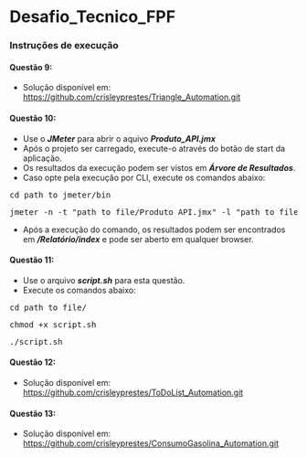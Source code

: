 # Desafio_Tecnico_FPF

### Instruções de execução

#### Questão 9:

- Solução disponível em: https://github.com/crisleyprestes/Triangle_Automation.git

#### Questão 10:

- Use o **_JMeter_** para abrir o aquivo **_Produto_API.jmx_**
- Após o projeto ser carregado, execute-o através do botão de start da aplicação.
- Os resultados da execução podem ser vistos em **_Árvore de Resultados_**.
- Caso opte pela execução por CLI, execute os comandos abaixo:
<pre>
cd path_to_jmeter/bin
</pre>
<pre>
jmeter -n -t "path_to_file/Produto_API.jmx" -l "path_to_file/Resultado.jtl" -e -o "path_to_file/Relatório"
</pre>
- Após a execução do comando, os resultados podem ser encontrados em **_/Relatório/index_** e pode ser aberto em qualquer browser.

#### Questão 11:

- Use o arquivo **_script.sh_** para esta questão.
- Execute os comandos abaixo:
<pre>
cd path_to_file/
</pre>
<pre>
chmod +x script.sh
</pre>
<pre>
./script.sh
</pre>

#### Questão 12: 

- Solução disponível em: https://github.com/crisleyprestes/ToDoList_Automation.git

#### Questão 13:

- Solução disponível em: https://github.com/crisleyprestes/ConsumoGasolina_Automation.git
